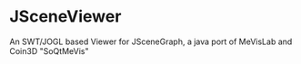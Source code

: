 # JSceneViewer
An SWT/JOGL based Viewer for JSceneGraph, a java port of MeVisLab and Coin3D "SoQtMeVis"
